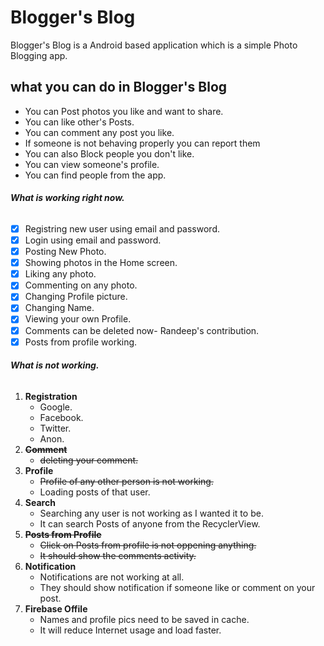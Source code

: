 # Blogger's Blog
Blogger's Blog is a Android based application which is a simple Photo Blogging app.

## what you can do in Blogger's Blog
- You can Post photos you like and want to share.
- You can like other's Posts.
- You can comment any post you like.
- If someone is not behaving properly you can report them
- You can also Block people you don't like.
- You can view someone's profile.
- You can find people from the app.

###### **What is working right now.**
- [x] Registring new user using email and password.
- [x] Login using email and password.
- [x] Posting New Photo.
- [x] Showing photos in the Home screen.
- [x] Liking any photo.
- [x] Commenting on any photo.
- [x] Changing Profile picture.
- [x] Changing Name.
- [x] Viewing your own Profile.
- [x] Comments can be deleted now- Randeep's contribution.
- [x] Posts from profile working.

###### **What is not working.**
1. **Registration**
     - Google.
     - Facebook.
     - Twitter.
     - Anon.
2. ~~**Comment**~~
     - ~~deleting your comment.~~
3. **Profile**
     - ~~Profile of any other person is not working.~~
     - Loading posts of that user.
4. **Search**
     - Searching any user is not working as I wanted it to be.
     - It can search Posts of anyone from the RecyclerView.
5. ~~**Posts from Profile**~~
     - ~~Click on Posts from profile is not oppening anything.~~
     - ~~It should show the comments activity.~~
6. **Notification**
     - Notifications are not working at all.
     - They should show notification if someone like or comment on your post.
7. **Firebase Offile**
     - Names and profile pics need to be saved in cache.
     - It will reduce Internet usage and load faster.
